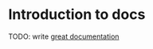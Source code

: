 # Introduction to docs

TODO: write [great documentation](http://jacobian.org/writing/what-to-write/)
